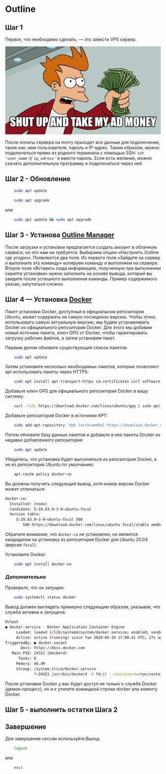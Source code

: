 # Outline

## Шаг 1

Первое, что необходимо сделать, — это завести VPS сервер.

![SHUT-UP-AND-TAKE-MY-MONEY](https://github.com/lllllll221/vpn/blob/master/misc/SHUT-UP-AND-TAKE-MY-MONEY.png)

После оплаты сервера на почту приходят все данные для подключения, такие как: имя пользователя, пароль и IP-адрес. Таким образом, можно подключиться прямо из родного терминала с помощью SSH: `ssh 'user_name'@'ip_adress'` и ввести пароль. Если есть желание, можно скачать дополнительную программу и подключаться через неё.

## Шаг 2 - Обновление

```bash
    sudo apt update
```

```bash
    sudo apt upgrade
```

или

```bash
    sudo apt update && sudo apt upgrade
```

## Шаг 3 - Установа [Outline Manager](https://getoutline.org/ru/get-started/#step-1)

После загрузки и установки предлагается создать аккаунт в облачном сервисе, но это нам не требуется. Выбираем опцию «Настроить Outline где угодно». Появляются два поля. Из первого поля «Зайдите на сервер и выполните эту команду» копируем команду и выполняем на сервере. Второе поле «Вставить сюда информацию, полученную при выполнении скрипта установки» нужно заполнить на основе вывода, который вы увидите после успешного выполнения команды. Пример содержимого указан, запутаться сложно.

## Шаг 4 — Установка [Docker](https://www.digitalocean.com/community/tutorials/how-to-install-and-use-docker-on-ubuntu-20-04-ru)

Пакет установки Docker, доступный в официальном репозитории Ubuntu, может содержать не самую последнюю версию. Чтобы точно использовать самую актуальную версию, мы будем устанавливать Docker из официального репозитория Docker. Для этого мы добавим новый источник пакета, ключ GPG от Docker, чтобы гарантировать загрузку рабочих файлов, а затем установим пакет.

Первым делом обновите существующий список пакетов:

```bash
    sudo apt update
```

Затем установите несколько необходимых пакетов, которые позволяют apt использовать пакеты через HTTPS:

```bash
    sudo apt install apt-transport-https ca-certificates curl software-properties-common
```

Добавьте ключ GPG для официального репозитория Docker в вашу систему:

```bash
    curl -fsSL https://download.docker.com/linux/ubuntu/gpg | sudo apt-key add -
```

Добавьте репозиторий Docker в источники APT:

```bash
    sudo add-apt-repository "deb [arch=amd64] https://download.docker.com/linux/ubuntu focal stable"
```

Потом обновите базу данных пакетов и добавьте в нее пакеты Docker из недавно добавленного репозитория:

```bash
    sudo apt update
```

Убедитесь, что установка будет выполняться из репозитория Docker, а не из репозитория Ubuntu по умолчанию:

```bash
    apt-cache policy docker-ce
```

Вы должны получить следующий вывод, хотя номер версии Docker может отличаться:

```bash
docker-ce:
  Installed: (none)
  Candidate: 5:19.03.9~3-0~ubuntu-focal
  Version table:
     5:19.03.9~3-0~ubuntu-focal 500
        500 https://download.docker.com/linux/ubuntu focal/stable amd64 Packages
```

Обратите внимание, что `docker-ce` не установлен, но является кандидатом на установку из репозитория Docker для Ubuntu 20.04 (версия `focal`).

Установите Docker:

```bash
    sudo apt install docker-ce
```

### Дополнительно

Проверьте, что он запущен:

```bash
    sudo systemctl status docker
```

Вывод должен выглядеть примерно следующим образом, указывая, что служба активна и запущена:

```bash
Output
● docker.service - Docker Application Container Engine
     Loaded: loaded (/lib/systemd/system/docker.service; enabled; vendor preset: enabled)
     Active: active (running) since Tue 2020-05-19 17:00:41 UTC; 17s ago
TriggeredBy: ● docker.socket
       Docs: https://docs.docker.com
   Main PID: 24321 (dockerd)
      Tasks: 8
     Memory: 46.4M
     CGroup: /system.slice/docker.service
             └─24321 /usr/bin/dockerd -H fd:// --containerd=/run/containerd/containerd.sock
```

После установки Docker у вас будет доступ не только к службе Docker (демон-процесс), но и к утилите командной строки docker или клиенту Docker.

## Шаг 5 - выполнить остатки Шага 2

## Завершение

Для завершения сессии используйте:Выход

```bash
    logout
```

или

```bash
    exit
```